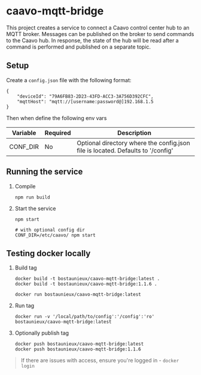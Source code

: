 # caavo-mqtt-bridge

This project creates a service to connect a Caavo control center hub to an MQTT broker. Messages can be published on the broker to send commands to the Caavo hub. In response, the state of the hub will be read after a command is performed and published on a separate topic.

## Setup

Create a `config.json` file with the following format:

```
{
    "deviceId": "79A6FB83-2D23-43FD-ACC3-3A756D392CFC",
	"mqttHost": "mqtt://[username:password@]192.168.1.5
}
```

Then when define the following env vars

| Variable  | Required | Description      |
| ----------| -------- | -----------------
| CONF_DIR  | No	   | Optional directory where the config.json file is located. Defaults to '/config' |


## Running the service
1. Compile 
	```
	npm run build
	```
2. Start the service
	```
	npm start

	# with optional config dir
	CONF_DIR=/etc/caavo/ npm start
	```

## Testing docker locally

1. Build tag
	```
	docker build -t bostaunieux/caavo-mqtt-bridge:latest .
	docker build -t bostaunieux/caavo-mqtt-bridge:1.1.6 .
	
	docker run bostaunieux/caavo-mqtt-bridge:latest
	```
2. Run tag
	```
	docker run -v '/local/path/to/config':'/config':'ro'  bostaunieux/caavo-mqtt-bridge:latest
	```	
3. Optionally publish tag
	```
	docker push bostaunieux/caavo-mqtt-bridge:latest
	docker push bostaunieux/caavo-mqtt-bridge:1.1.6
	```

> If there are issues with access, ensure you're logged in - `docker login`
